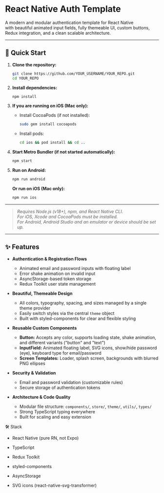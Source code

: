 # React Native Auth Template

A modern and modular authentication template for React Native  
with beautiful animated input fields, fully themeable UI, custom buttons, Redux integration, and a clean scalable architecture.

---

## 🚀 Quick Start

1. **Clone the repository:**

    ```bash
    git clone https://github.com/YOUR_USERNAME/YOUR_REPO.git
    cd YOUR_REPO
    ```

2. **Install dependencies:**

    ```bash
    npm install
    ```

3. **If you are running on iOS (Mac only):**

    - Install CocoaPods (if not installed):
      ```bash
      sudo gem install cocoapods
      ```
    - Install pods:
      ```bash
      cd ios && pod install && cd ..
      ```

4. **Start Metro Bundler (if not started automatically):**

    ```bash
    npm start
    ```

5. **Run on Android:**

    ```bash
    npm run android
    ```

   **Or run on iOS (Mac only):**

    ```bash
    npm run ios
    ```

---

> _Requires Node.js (v18+), npm, and React Native CLI.  
> For iOS, Xcode and CocoaPods must be installed.  
> For Android, Android Studio and an emulator or device should be set up._

---


## ✨ Features

- **Authentication & Registration Flows**
  - Animated email and password inputs with floating label
  - Error shake animation on invalid input
  - AsyncStorage-based token storage
  - Redux Toolkit user state management

- **Beautiful, Themeable Design**
  - All colors, typography, spacing, and sizes managed by a single theme provider
  - Easily switch styles via the central `theme` object
  - Built with styled-components for clear and flexible styling

- **Reusable Custom Components**
  - **Button:** Accepts any color, supports loading state, shake animation, and different variants ("button" and "text")
  - **InputField:** Animated floating label, SVG icons, show/hide password (eye), keyboard type for email/password
  - **Screen Templates:** Loader, splash screen, backgrounds with blurred PNG ellipses

- **Security & Validation**
  - Email and password validation (customizable rules)
  - Secure storage of authentication tokens

- **Architecture & Code Quality**
  - Modular file structure: `components/`, `store/`, `theme/`, `utils/`, `types/`
  - Strong TypeScript typing everywhere
  - Built for scaling and easy extension

🛠️ Stack
- React Native (pure RN, not Expo)

- TypeScript

- Redux Toolkit

- styled-components

- AsyncStorage

- SVG icons (react-native-svg-transformer)
